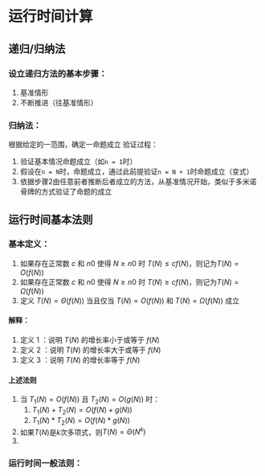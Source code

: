 # 运行时间计算

## 递归/归纳法
### 设立递归方法的基本步骤：
1. 基准情形
2. 不断推进（往基准情形）

### 归纳法：
根据给定的一范围，确定一命题成立
验证过程：
1. 验证基本情况命题成立（如`n = 1`时）
2. 假设在`n = N`时，命题成立，通过此前提验证`n = N + 1`时命题成立（变式）
3. 依据步骤2由任意前者推断后者成立的方法，从基准情况开始，类似于多米诺骨牌的方式验证了命题的成立

## 运行时间基本法则

### 基本定义：
1. 如果存在正常数 $c$ 和 $n0$ 使得 $N\geqslant n0$ 时 $T(N)\leqslant cf(N)$，则记为$T(N)=O(f(N))$
2. 如果存在正常数 $c$ 和 $n0$ 使得 $N\geqslant n0$ 时 $T(N)\geqslant cf(N)$，则记为$T(N)= \Omega (f(N))$
3. 定义 $T(N)=\Theta(f(N))$ 当且仅当 $T(N)=O(f(N))$ 和 $T(N)= \Omega (f(N))$ 成立

#### 解释：
1. 定义 1 ：说明 $T(N)$ 的增长率小于或等于 $f(N)$
2. 定义 2 ：说明 $T(N)$ 的增长率大于或等于 $f(N)$
3. 定义 3 ：说明 $T(N)$ 的增长率等于 $f(N)$

#### 上述法则
1. 当 $T_1(N)=O(f(N))$ 且 $T_2(N)=O(g(N))$ 时：
	1. $T_1(N)+T_2(N)=O(f(N)+g(N))$
	2. $T_1(N)*T_2(N)=O(f(N)*g(N))$
2. 如果$T(N)$是$k$次多项式，则$T(N)=\Theta(N^k)$
3. 



### 运行时间一般法则：





